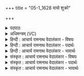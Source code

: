 +++
title = "05-1_1628 वायो शुक्रो"

+++
<details><summary>पदपाठः</summary>

वा꣡यो꣢꣯। शु꣣क्रः꣢। अ꣣यामि। ते। म꣡ध्वः꣢꣯। अ꣡ग्र꣢꣯म्। दि꣡वि꣢꣯ष्टिषु। आ। या꣣हि। सो꣡म꣢꣯पीतये। सो꣡म꣢꣯। पी꣣तये। स्पार्हः꣢। दे꣣व। नियु꣡त्व꣢ता। नि꣣। यु꣡त्व꣢꣯ता। १६२८।
</details>

<details><summary>अधिमन्त्रम् (VC)</summary>

- वायुः
- वामदेवो गौतमः
- अनुष्टुप्
- गान्धारः
</details>

<details><summary>हिन्दी : आचार्य रामनाथ वेदालंकार - विषयः</summary>

प्रथम मन्त्र में उपास्य-उपासक का आपस का सम्बन्ध वर्णित है।
</details>

<details><summary>हिन्दी : आचार्य रामनाथ वेदालंकार - पदार्थः</summary>

पदार्थान्वय -  हे (वायो) सर्वान्तर्यामी जगदीश्वर ! (दिविष्टिषु) विवेक-प्रकाश की प्राप्तियों के हो जाने पर (शुक्रः) पवित्र मैं (ते) आपके (मध्वः) आनन्द-रस के (अग्रम्) श्रेष्ठ भाग को (अयामि) पा रहा हूँ। हे (देवः) मोदमय ! (स्पार्हः) स्पृहणीय आप (सोमपीतये) मेरे श्रद्धा-रस के पानार्थ (नियुत्वता) नियुक्त रथ से जैसे कोई आता है, वैसे (आयाहि) आओ ॥१॥ यहाँ ‘नियुत्वता’ में लुप्तोपमालङ्कार है ॥१॥
</details>

<details><summary>हिन्दी : आचार्य रामनाथ वेदालंकार - भावार्थः</summary>

भावार्थ -  जैसे उपासक परमेश्वर के आनन्द-रसों का प्यासा होता है,वैसे ही परमेश्वर भी उपासक के भक्ति-रसों का प्यासा होता है ॥१॥
</details>

<details><summary>संस्कृत : आचार्य रामनाथ वेदालंकार - विषयः</summary>

तत्रादावुपास्योपासकयोः पारस्परिकं सम्बन्धमाह।
</details>

<details><summary>संस्कृत : आचार्य रामनाथ वेदालंकार - पदार्थः</summary>

पदार्थान्वय -  हे (वायो) सर्वान्तर्यामिन् जगदीश ! (दिविष्टिषु) विवेकप्रकाशप्राप्तिषु जातासु। [दिविष्टिषु दिव एषणेषु। निरु० ६।२२।] (शुक्रः) पवित्रः अहम् (ते) तव (मध्वः) आनन्दरसस्य (अग्रम्) श्रेष्ठभागम् (अयामि) प्राप्नोमि। हे (देव) मोदमय ! (स्पार्हः) स्पृहणीयः त्वम् (सोमपीतये) मम श्रद्धारसस्य पानाय (नियुत्वता) नियुक्तेन रथेन इव (आयाहि) आगच्छ ॥१॥२ ‘नियुत्वता’ इत्यत्र लुप्तोपमालङ्कारः ॥१॥
</details>

<details><summary>संस्कृत : आचार्य रामनाथ वेदालंकार - भावार्थः</summary>

भावार्थ -  यथोपासकः परमेश्वरस्यानन्दरसानां पिपासुर्भवति तथा परमेश्वरोऽप्युपासकस्य भक्तिरसानां पिपासुर्जायते ॥१॥
</details>